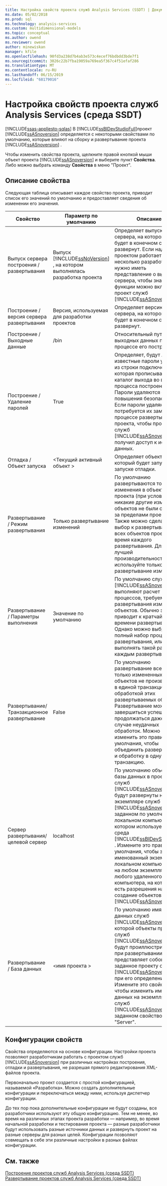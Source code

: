 ```yaml
---
title: Настройка свойств проекта служб Analysis Services (SSDT) | Документация Майкрософт
ms.date: 05/02/2018
ms.prod: sql
ms.technology: analysis-services
ms.custom: multidimensional-models
ms.topic: conceptual
ms.author: owend
ms.reviewer: owend
author: minewiskan
manager: kfile
ms.openlocfilehash: 90fd3a238d7b4ab3e573c4ecef76bdbdd3bde7f1
ms.sourcegitcommit: 3026c22b7fba19059a769ea5f367c4f51efaf286
ms.translationtype: MT
ms.contentlocale: ru-RU
ms.lasthandoff: 06/15/2019
ms.locfileid: "68179016"
---
```

# <a name="configure-analysis-services-project-properties-ssdt"></a>Настройка свойств проекта служб Analysis Services (среда SSDT)
[!INCLUDE[ssas-appliesto-sqlas](../../includes/ssas-appliesto-sqlas.md)]
  В [!INCLUDE[ssBIDevStudioFull](../../includes/ssbidevstudiofull-md.md)]проект [!INCLUDE[ssASnoversion](../../includes/ssasnoversion-md.md)] определяется с некоторыми свойствами по умолчанию, которые влияют на сборку и развертывание проекта [!INCLUDE[ssASnoversion](../../includes/ssasnoversion-md.md)] .  
  
 Чтобы изменить свойства проекта, щелкните правой кнопкой мыши объект проекта [!INCLUDE[ssASnoversion](../../includes/ssasnoversion-md.md)] и выберите пункт **Свойства**. Либо можно выбрать команду **Свойства** в меню "Проект".  
  
## <a name="property-description"></a>Описание свойства  
 Следующая таблица описывает каждое свойство проекта, приводит список его значений по умолчанию и предоставляет сведения об изменении его значения.  
  
|Свойство|Параметр по умолчанию|Описание|  
|--------------|---------------------|-----------------|  
|Выпуск сервера построения / развертывания|Выпуск [!INCLUDE[ssNoVersion](../../includes/ssnoversion-md.md)] , на котором выполнялась разработка проекта|Определяет выпуск сервера, на котором проект будет в конечном счете развернут. Если над проектом работает несколько разработчиков, нужно иметь представление о выпуске сервера, чтобы знать, какие функции можно включать в проект служб [!INCLUDE[ssASnoversion](../../includes/ssasnoversion-md.md)] .|  
|Построение / версия сервера развертывания|Версия, используемая для разработки проектов|Определяет версию сервера, на котором проект будет в конечном счете развернут.|  
|Построение / Выходные данные|/bin|Относительный путь для выходных данных проекта в процессе его построения.|  
|Построение / Удаление паролей|True|Определяет, будут ли известные пароли удалены из строки подключения, которая прописывается в каталог выхода во время процесса построения. Пароли удаляются с целью повышения безопасности. Если пароли удаляются, то потребуется их замена в процессе развертывания проекта, чтобы проект служб [!INCLUDE[ssASnoversion](../../includes/ssasnoversion-md.md)] получил доступ к источнику данных.|  
|Отладка / Объект запуска|\<Текущий активный объект >|Определяет объект, который будет запущен при запуске отладки.|  
|Развертывание / Режим развертывания|Только развертывание изменений|По умолчанию развертываются только изменения в объектах проекта (при условии, что никакие другие изменения объектов не были сделаны за пределами проекта). Также можно сделать выбор к развертыванию всех объектов проекта во время каждого развертывания. Для лучшей производительности используйте только развертывание изменений.|  
|Развертывание / Параметры выполнения|Значение по умолчанию|По умолчанию службы [!INCLUDE[ssASnoversion](../../includes/ssasnoversion-md.md)] выполняют расчет процессов, требуемых для развертывания изменений объектов. Обычно это приводит к кратчайшему времени развертывания. Однако можно выбрать или полный набор процессов развертывания, или не выполнять такой расчет с каждым развертыванием.|  
|Развертывание/ Транзакционное развертывание|False|По умолчанию развертывание всех или только измененных объектов не производится в единой транзакции с обработкой этих развертываемых объектов. Развертывание может завершиться успешно и продолжаться даже в случае неудачных обработок. Можно изменить это правило умолчания, чтобы объединить развертывание и обработку в одну транзакцию.|  
|Сервер развертывания/целевой сервер|localhost|По умолчанию объекты базы данных в проекте служб [!INCLUDE[ssASnoversion](../../includes/ssasnoversion-md.md)] будут развернуты на экземпляре служб [!INCLUDE[ssASnoversion](../../includes/ssasnoversion-md.md)] , заданном по умолчанию на локальном компьютере, на котором используется среда [!INCLUDE[ssBIDevStudioFull](../../includes/ssbidevstudiofull-md.md)] . Измените это правило умолчания, чтобы задать именованный экземпляр на локальном компьютере или на любом экземпляре любого удаленного компьютера, на котором есть разрешения на создание объектов служб [!INCLUDE[ssASnoversion](../../includes/ssasnoversion-md.md)] .|  
|Развертывание / База данных|\<имя проекта >|По умолчанию имя базы данных служб [!INCLUDE[ssASnoversion](../../includes/ssasnoversion-md.md)] , в которой объекты проекта служб [!INCLUDE[ssASnoversion](../../includes/ssasnoversion-md.md)] будут проиллюстрированы при развертывании, представляет собой имя, заданное проекту служб [!INCLUDE[ssASnoversion](../../includes/ssasnoversion-md.md)] при его определении. Измените это свойство, чтобы изменить имя базы данных на экземпляре служб [!INCLUDE[ssASnoversion](../../includes/ssasnoversion-md.md)] , заданном свойством "Server".|  
  
## <a name="property-configurations"></a>Конфигурации свойств  
 Свойства определяются на основе конфигурации. Настройки проекта позволяют разработчикам работать с проектом служб [!INCLUDE[ssASnoversion](../../includes/ssasnoversion-md.md)] при различных настройках построения, отладки и развертывания, не разрешая прямого редактирования XML-файлов проекта.  
  
 Первоначально проект создается с простой конфигурацией, называемой «Разработка». Можно создать дополнительные конфигурации и переключаться между ними, используя диспетчер конфигурации.  
  
 До тех пор пока дополнительные конфигурации не будут созданы, все разработчики используют эту общую конфигурацию. Тем не менее, во время на различных этапах проекта разработки — например, во время начальной разработки и тестирования проекта — разные разработчики будут использовать разные источники данных и развернуть проект на разные серверы для разных целей. Конфигурации позволяют совмещать в себе эти различные настройки в разных файлах конфигурации.  
  
## <a name="see-also"></a>См. также  
 [Построение проектов служб Analysis Services (среда SSDT)](../../analysis-services/multidimensional-models/build-analysis-services-projects-ssdt.md)   
 [Развертывание проектов служб Analysis Services (среда SSDT)](../../analysis-services/multidimensional-models/deploy-analysis-services-projects-ssdt.md)  
  
  

